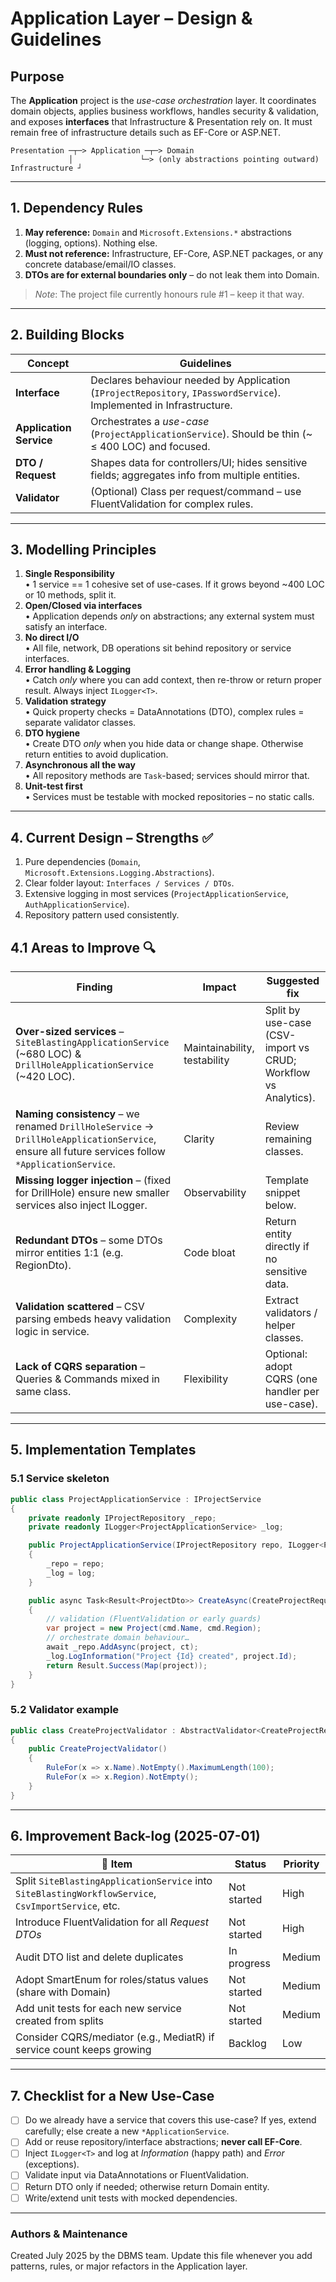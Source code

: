 # Application Layer – Design & Guidelines

## Purpose
The **Application** project is the _use-case orchestration_ layer. It
coordinates domain objects, applies business workflows, handles security &
validation, and exposes **interfaces** that Infrastructure & Presentation rely
on.  It must remain free of infrastructure details such as EF-Core or
ASP.NET.

```
Presentation ─┬─> Application ─┬─> Domain
             │               └─> (only abstractions pointing outward)
Infrastructure ┘
```

---

## 1. Dependency Rules
1. **May reference:** `Domain` and `Microsoft.Extensions.*` abstractions
   (logging, options).  Nothing else.
2. **Must not reference:** Infrastructure, EF-Core, ASP.NET packages, or any
   concrete database/email/IO classes.
3. **DTOs are for external boundaries only** – do not leak them into Domain.

> _Note_: The project file currently honours rule #1 – keep it that way.

---

## 2. Building Blocks
| Concept | Guidelines |
|---------|------------|
| **Interface** | Declares behaviour needed by Application (`IProjectRepository`, `IPasswordService`).  Implemented in Infrastructure. |
| **Application Service** | Orchestrates a _use-case_ (`ProjectApplicationService`).  Should be thin (~ ≤ 400 LOC) and focused. |
| **DTO / Request** | Shapes data for controllers/UI; hides sensitive fields; aggregates info from multiple entities. |
| **Validator** | (Optional) Class per request/command – use FluentValidation for complex rules. |

---

## 3. Modelling Principles
1. **Single Responsibility**  
   • 1 service == 1 cohesive set of use-cases. If it grows beyond ~400 LOC or
   10 methods, split it.
2. **Open/Closed via interfaces**  
   • Application depends _only_ on abstractions; any external system must
   satisfy an interface.
3. **No direct I/O**  
   • All file, network, DB operations sit behind repository or service
   interfaces.
4. **Error handling & Logging**  
   • Catch _only_ where you can add context, then re-throw or return proper
   result. Always inject `ILogger<T>`.
5. **Validation strategy**  
   • Quick property checks = DataAnnotations (DTO), complex rules = separate
   validator classes.
6. **DTO hygiene**  
   • Create DTO _only_ when you hide data or change shape. Otherwise return
   entities to avoid duplication.
7. **Asynchronous all the way**  
   • All repository methods are `Task`-based; services should mirror that.
8. **Unit-test first**  
   • Services must be testable with mocked repositories – no static calls.

---

## 4. Current Design – Strengths ✅
1. Pure dependencies (`Domain`, `Microsoft.Extensions.Logging.Abstractions`).
2. Clear folder layout: `Interfaces / Services / DTOs`.
3. Extensive logging in most services (`ProjectApplicationService`, `AuthApplicationService`).
4. Repository pattern used consistently.

## 4.1 Areas to Improve 🔍
| Finding | Impact | Suggested fix |
|---------|--------|---------------|
| **Over-sized services** – `SiteBlastingApplicationService` (~680 LOC) & `DrillHoleApplicationService` (~420 LOC). | Maintainability, testability | Split by use-case (CSV-import vs CRUD; Workflow vs Analytics). |
| **Naming consistency** – we renamed `DrillHoleService` → `DrillHoleApplicationService`, ensure all future services follow `*ApplicationService`. | Clarity | Review remaining classes. |
| **Missing logger injection** – (fixed for DrillHole) ensure new smaller services also inject ILogger. | Observability | Template snippet below. |
| **Redundant DTOs** – some DTOs mirror entities 1:1 (e.g. RegionDto). | Code bloat | Return entity directly if no sensitive data. |
| **Validation scattered** – CSV parsing embeds heavy validation logic in service. | Complexity | Extract validators / helper classes. |
| **Lack of CQRS separation** – Queries & Commands mixed in same class. | Flexibility | Optional: adopt CQRS (one handler per use-case). |

---

## 5. Implementation Templates
### 5.1 Service skeleton
```csharp
public class ProjectApplicationService : IProjectService
{
    private readonly IProjectRepository _repo;
    private readonly ILogger<ProjectApplicationService> _log;

    public ProjectApplicationService(IProjectRepository repo, ILogger<ProjectApplicationService> log)
    {
        _repo = repo;
        _log = log;
    }

    public async Task<Result<ProjectDto>> CreateAsync(CreateProjectRequest cmd, CancellationToken ct)
    {
        // validation (FluentValidation or early guards)
        var project = new Project(cmd.Name, cmd.Region);
        // orchestrate domain behaviour…
        await _repo.AddAsync(project, ct);
        _log.LogInformation("Project {Id} created", project.Id);
        return Result.Success(Map(project));
    }
}
```

### 5.2 Validator example
```csharp
public class CreateProjectValidator : AbstractValidator<CreateProjectRequest>
{
    public CreateProjectValidator()
    {
        RuleFor(x => x.Name).NotEmpty().MaximumLength(100);
        RuleFor(x => x.Region).NotEmpty();
    }
}
```

---

## 6. Improvement Back-log (2025-07-01)
| 📝 Item | Status | Priority |
|---------|--------|----------|
| Split `SiteBlastingApplicationService` into `SiteBlastingWorkflowService`, `CsvImportService`, etc. | Not started | High |
| Introduce FluentValidation for all *Request DTOs* | Not started | High |
| Audit DTO list and delete duplicates | In progress | Medium |
| Adopt SmartEnum for roles/status values (share with Domain) | Not started | Medium |
| Add unit tests for each new service created from splits | Not started | Medium |
| Consider CQRS/mediator (e.g., MediatR) if service count keeps growing | Backlog | Low |

---

## 7. Checklist for a New Use-Case
- [ ] Do we already have a service that covers this use-case? If yes, extend
      carefully; else create a new `*ApplicationService`.
- [ ] Add or reuse repository/interface abstractions; **never call EF-Core**.
- [ ] Inject `ILogger<T>` and log at 
  *Information* (happy path) and *Error* (exceptions).
- [ ] Validate input via DataAnnotations or FluentValidation.
- [ ] Return DTO only if needed; otherwise return Domain entity.
- [ ] Write/extend unit tests with mocked dependencies.

---

### Authors & Maintenance
Created July 2025 by the DBMS team.  Update this file whenever you add
patterns, rules, or major refactors in the Application layer. 
